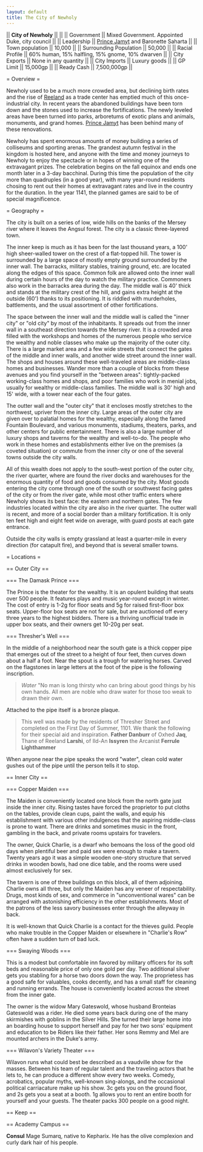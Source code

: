 ```yaml
---
layout: default
title: The City of Newholy
---
```


 

|| **City of Newholy** || ||
|| Government || Mixed Government.  Appointed Duke, city council ||
|| Leadership || [Prince Jamyt](perod-secrets:Jamyt.html) and Baronette Saharta ||
|| Town population || 10,000 ||
|| Surrounding Population || 50,000 ||
|| Racial Profile || 60% human, 15% halfling, 15% gnome, 10% dwarven ||
|| City Exports || None in any quantity ||
|| City Imports || Luxury goods ||
|| GP Limit || 15,000gp ||
|| Ready Cash || 7,500,000gp ||

= Overview =

Newholy used to be a much more crowded area, but declining birth rates and the rise of [Reeland](Reeland.html) as a trade center has emptied much of this once-industrial city.  In recent years the abandoned buildings have been torn down and the stones used to increase the fortifications.  The newly leveled areas have been turned into parks, arboretums of exotic plans and animals, monuments, and grand homes.  [Prince Jamyt](perod-secrets:Jamyt.html) has been behind many of these renovations.

Newholy has spent enormous amounts of money building a series of colliseums and sporting arenas.  The grandest autumn festival in the kingdom is hosted here, and anyone with the time and money journeys to Newholy to enjoy the spectacle or in hopes of winning one of the extravagant prizes.  The celebration begins on the fall equinox and ends one month later in a 3-day bacchinal.  During this time the population of the city more than quadruples (in a good year), with many year-round residents chosing to rent out their homes at extravagant rates and live in the country for the duration.  In the year 1141, the planned games are said to be of special magnificence.

= Geography =

The city is built on a series of low, wide hills on the banks of the Mersey river where it leaves the Angsul forest.  The city is a classic three-layered town.  

The inner keep is much as it has been for the last thousand years, a 100' high sheer-walled tower on the crest of a flat-topped hill.  The tower is surrounded by a large space of mostly empty ground surrounded by the inner wall. The barracks, military stables, training ground, etc. are located along the edges of this space.  Common folk are allowed onto the inner wall during certain hours of the day to watch the military practice.  Commoners also work in the barracks area during the day.  The middle wall is 40' thick and stands at the military crest of the hill, and gains extra height at the outside (60') thanks to its positioning.  It is riddled with murderholes, battlements, and the usual assortment of other fortifications.


The space between the inner wall and the middle wall is called the "inner city" or "old city" by most of the inhabitants.  It spreads out from the inner wall in a southeast direction towards the Mersey river.  It is a crowded area filled with the workshops and homes of the numerous people who service the wealthy and noble classes who make up the majority of the outer city.  There is a large market area and a few wide streets that connect the gates of the middle and inner walls, and another wide street around the inner wall.  The shops and houses around these well-traveled areas are middle-class homes and businesses.  Wander more than a couple of blocks from these avenues and you find yourself in the "between areas": tightly-packed working-class homes and shops, and poor families who work in menial jobs, usually for wealthy or middle-class families.  The middle wall is 30' high and 15' wide, with a tower near each of the four gates.

The outter wall and the "outer city" that it encloses mostly stretches to the northwest, upriver from the inner city.  Large areas of the outer city are given over to palatial homes for the wealthy, especially along the famed Fountain Boulevard, and various monuments, stadiums, theaters, parks, and other centers for public entertainment.  There is also a large number of luxury shops and taverns for the wealthy and well-to-do.  The people who work in these homes and establishments either live on the premises (a coveted situation) or commute from the inner city or one of the several towns outside the city walls.  

All of this wealth does not apply to the south-west portion of the outer city, the river quarter, where are found the river docks and warehouses for the enormous quantity of food and goods consumed by the city.  Most goods entering the city come through one of the south or southwest facing gates of the city or from the river gate, while most other traffic enters where Newholy shows its best face: the eastern and northern gates.  The few industries located within the city are also in the river quarter.  The outter wall is recent, and more of a social border than a military fortification.  It is only ten feet high and eight feet wide on average, with guard posts at each gate entrance.

Outside the city walls is empty grassland at least a quarter-mile in every direction (for catapult fire), and beyond that is several smaller towns.

= Locations =

== Outer City ==

=== The Damask Prince ===

The Prince is the theater for the wealthy.  It is an opulent building that seats over 500 people.  It features plays and music year-round except in winter.  The cost of entry is 1-2g for floor seats and 5g for raised first-floor box seats.  Upper-floor box seats are not for sale, but are auctioned off every three years to the highest bidders.  There is a thriving unofficial trade in upper box seats, and their owners get 10-20g per seat.

=== Thresher's Well ===

In the middle of a neighborhood near the south gate is a thick copper pipe that emerges out of the street to a height of four feet, then curves down about a half a foot.  Near the spout is a trough for watering horses.  Carved on the flagstones in large letters at the foot of the pipe is the following inscription.

> *Water*
> "No man is long thirsty who can bring 
> about good things by his own hands.
> All men are noble who draw water for 
> those too weak to drawn their own.

Attached to the pipe itself is a bronze plaque.

> This well was made by the residents of Thresher Street 
> and completed on the First Day of Summer, 1101.  We 
> thank the following for their special aid and inspiration.
> **Father Danburr** of Oxhed
> **Jaq**, Thane of Reeland
> **Larshi**, of Ild-An
> **Issyren** the Arcanist
> **Ferrule Lighthammer**

When anyone near the pipe speaks the word "water", clean cold water gushes out of the pipe until the person tells it to stop.

== Inner City ==

=== Copper Maiden ===

The Maiden is conveniently located one block from the north gate just inside the inner city.  Rising tastes have forced the proprietor to put cloths on the tables, provide clean cups, paint the walls, and equip his establishment with various other indulgences that the aspiring middle-class is prone to want.  There are drinks and sometimes music in the front, gambling in the back, and private rooms upstairs for travelers.  

The owner, Quick Charlie, is a dwarf who bemoans the loss of the good old days when plentiful beer and paid sex were enough to make a tavern.  Twenty years ago it was a simple wooden one-story structure that served drinks in wooden bowls, had one dice table, and the rooms were used almost exclusively for sex.  

The tavern is one of three buildings on this block, all of them adjoining.  Charlie owns all three, but only the Maiden has any veneer of respectability.  Drugs, most kinds of sex, and commerce in "unconventional wares" can be arranged with astonishing efficiency in the other establishments.  Most of the patrons of the less savory businesses enter through the alleyway in back.

It is well-known that Quick Charlie is a contact for the thieves guild.  People who make trouble in the Copper Maiden or elsewhere in "Charlie's Row" often have a sudden turn of bad luck.

=== Swaying Woods ===

This is a modest but comfortable inn favored by military officers for its soft beds and reasonable price of only one gold per day.  Two additional silver gets you stabling for a horse two doors down the way.  The proprietess has a good safe for valuables, cooks decently, and has a small staff for cleaning and running errands.  The house is conveniently located across the street from the inner gate.  

The owner is the widow Mary Gateswold, whose husband Bronteias Gateswold was a rider.  He died some years back during one of the many skirmishes with goblins in the Silver Hills.  She turned their large home into an boarding house to support herself and pay for her two sons' equipment and education to be Riders like their father.  Her sons Remmy and Mel are mounted archers in the Duke's army.

=== Wilavon's Variety Theater ===

Wilavon runs what could best be described as a vaudville show for the masses.  Between his team of regular talent and the traveling actors that he lets to, he can produce a different show every two weeks.  Comedy, acrobatics, popular myths, well-known sing-alongs, and the occasional political carriacature make up his show.  3c gets you on the ground floor, and 2s gets you a seat at a booth.  1g allows you to rent an entire booth for yourself and your guests.  The theater packs 300 people on a good night.

== Keep ==

== Academy Campus ==

**Consul** Mage Sumarq, native to Kepharix.  He has the olive complexion and curly dark hair of his people.

